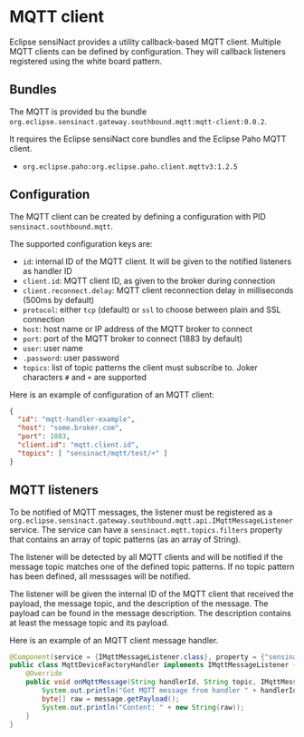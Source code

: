 # MQTT client

Eclipse sensiNact provides a utility callback-based MQTT client.
Multiple MQTT clients can be defined by configuration. They will callback listeners registered using the white board pattern.

## Bundles

The MQTT is provided bu the bundle `org.eclipse.sensinact.gateway.southbound.mqtt:mqtt-client:0.0.2`.

It requires the Eclipse sensiNact core bundles and the Eclipse Paho MQTT client.
* `org.eclipse.paho:org.eclipse.paho.client.mqttv3:1.2.5`

## Configuration

The MQTT client can be created by defining a configuration with PID `sensinact.southbound.mqtt`.

The supported configuration keys are:
* `id`: internal ID of the MQTT client. It will be given to the notified listeners as handler ID
* `client.id`: MQTT client ID, as given to the broker during connection
* `client.reconnect.delay`: MQTT client reconnection delay in milliseconds (500ms by default)
* `protocol`: either `tcp` (default) or `ssl` to choose between plain and SSL connection
* `host`: host name or IP address of the MQTT broker to connect
* `port`: port of the MQTT broker to connect (1883 by default)
* `user`: user name
* `.password`: user password
* `topics`: list of topic patterns the client must subscribe to. Joker characters `#` and `+` are supported

Here is an example of configuration of an MQTT client:
```json
{
  "id": "mqtt-handler-example",
  "host": "some.broker.com",
  "port": 1883,
  "client.id": "mqtt.client.id",
  "topics": [ "sensinact/mqtt/test/+" ]
}
```

## MQTT listeners

To be notified of MQTT messages, the listener must be registered as a `org.eclipse.sensinact.gateway.southbound.mqtt.api.IMqttMessageListener` service.
The service can have a `sensinact.mqtt.topics.filters` property that contains an array of topic patterns (as an array of String).

The listener will be detected by all MQTT clients and will be notified if the message topic matches one of the defined topic patterns.
If no topic pattern has been defined, all messsages will be notified.

The listener will be given the internal ID of the MQTT client that received the payload, the message topic, and the description of the message.
The payload can be found in the message description.
The description contains at least the message topic and its payload.

Here is an example of an MQTT client message handler.
```java
@Component(service = {IMqttMessageListener.class}, property = {"sensinact.mqtt.topics.filters=sensinact/mqtt/test/+"})
public class MqttDeviceFactoryHandler implements IMqttMessageListener {
    @Override
    public void onMqttMessage(String handlerId, String topic, IMqttMessage message) {
        System.out.println("Got MQTT message from handler " + handlerId + " on topic " + topic);
        byte[] raw = message.getPayload();
        System.out.println("Content: " + new String(raw));
    }
}
```
